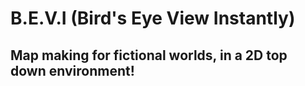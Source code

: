 # B.E.V.I (Bird's Eye View Instantly)
## Map making for fictional worlds, in a 2D top down environment!
